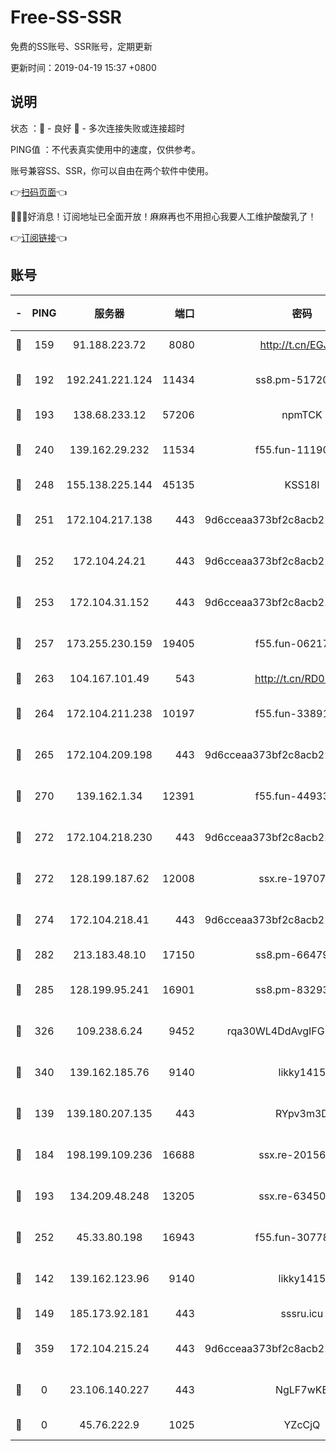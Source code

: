 # Free-SS-SSR

免费的SS账号、SSR账号，定期更新

更新时间：2019-04-19 15:37 +0800

## 说明

状态     ：🙂 - 良好 🙁 - 多次连接失败或连接超时

PING值   ：不代表真实使用中的速度，仅供参考。

账号兼容SS、SSR，你可以自由在两个软件中使用。

👉[扫码页面](https://liesauer.github.io/Free-SS-SSR/)👈

🎉🎉🎉好消息！订阅地址已全面开放！麻麻再也不用担心我要人工维护酸酸乳了！

👉[订阅链接](https://www.liesauer.net/yogurt/subscribe?ACCESS_TOKEN=DAYxR3mMaZAsaqUb)👈

## 账号

|-|PING|服务器|端口|密码|加密方式|区域|
|:----:|:----:|:-----:|-----:|:----:|:----:|:----:|
|🙂|159|91.188.223.72|8080|http://t.cn/EGJIyrl|rc4-md5|RU|
|🙂|192|192.241.221.124|11434|ss8.pm-51720881|aes-256-cfb|US|
|🙂|193|138.68.233.12|57206|npmTCK|rc4-md5|US|
|🙂|240|139.162.29.232|11534|f55.fun-11190263|aes-256-cfb|SG|
|🙂|248|155.138.225.144|45135|KSS18l|rc4-md5|US|
|🙂|251|172.104.217.138|443|9d6cceaa373bf2c8acb22e60b6a58be6|aes-256-cfb|US|
|🙂|252|172.104.24.21|443|9d6cceaa373bf2c8acb22e60b6a58be6|aes-256-cfb|US|
|🙂|253|172.104.31.152|443|9d6cceaa373bf2c8acb22e60b6a58be6|aes-256-cfb|US|
|🙂|257|173.255.230.159|19405|f55.fun-06217116|aes-256-cfb|US|
|🙂|263|104.167.101.49|543|http://t.cn/RD0D7sx|rc4-md5|CA|
|🙂|264|172.104.211.238|10197|f55.fun-33891548|aes-256-cfb|US|
|🙂|265|172.104.209.198|443|9d6cceaa373bf2c8acb22e60b6a58be6|aes-256-cfb|US|
|🙂|270|139.162.1.34|12391|f55.fun-44933569|aes-256-cfb|SG|
|🙂|272|172.104.218.230|443|9d6cceaa373bf2c8acb22e60b6a58be6|aes-256-cfb|US|
|🙂|272|128.199.187.62|12008|ssx.re-19707591|aes-256-cfb|SG|
|🙂|274|172.104.218.41|443|9d6cceaa373bf2c8acb22e60b6a58be6|aes-256-cfb|US|
|🙂|282|213.183.48.10|17150|ss8.pm-66479246|rc4-md5|RU|
|🙂|285|128.199.95.241|16901|ss8.pm-83293789|aes-256-cfb|SG|
|🙂|326|109.238.6.24|9452|rqa30WL4DdAvgIFG6Fs3znzTa|aes-256-cfb|FR|
|🙂|340|139.162.185.76|9140|likky1415|aes-256-cfb|DE|
|🙂|139|139.180.207.135|443|RYpv3m3D|aes-256-cfb|JP|
|🙂|184|198.199.109.236|16688|ssx.re-20156977|aes-256-cfb|US|
|🙂|193|134.209.48.248|13205|ssx.re-63450110|aes-256-cfb|US|
|🙂|252|45.33.80.198|16943|f55.fun-30778693|aes-256-cfb|US|
|🙁|142|139.162.123.96|9140|likky1415|aes-256-cfb|JP|
|🙁|149|185.173.92.181|443|sssru.icu|rc4-md5|RU|
|🙁|359|172.104.215.24|443|9d6cceaa373bf2c8acb22e60b6a58be6|aes-256-cfb|US|
|🙁|0|23.106.140.227|443|NgLF7wKB|aes-256-cfb|US|
|🙁|0|45.76.222.9|1025|YZcCjQ|rc4-md5|JP|
